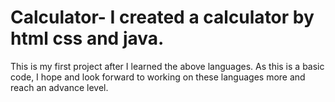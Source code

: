 # Calculator- I created a calculator by html css and java.
This is my first project after I learned the above languages. As this is a basic code, I hope and look forward to working on these languages more and reach an advance level. 
